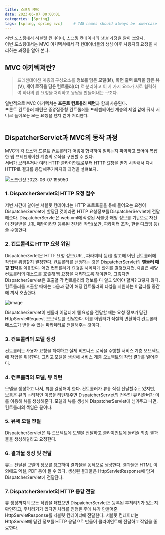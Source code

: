 ```yaml
---
title: 스프링 MVC
date: 2023-06-07 00:00:01
categories: [Spring]
tags: [spring, spring mvc]     # TAG names should always be lowercase
---
```


저번 포스팅에서 서블릿 컨테이너, 스프링 컨테이너의 생성 과정을 알아 보았다.<br>
이번 포스팅에서는 MVC 아키텍쳐에서 각 컨테이너들의 생성 이후 사용자의 요청을 처리하는 과정을 알아 본다.

## MVC 아키텍쳐란?

> 프레젠테이션 계층의 구성요소를 **정보를 담은 모델(M)**, **화면 출력 로직을 담은 뷰(V)**, **제어 로직을 담은 컨트롤러(C)** 로 분리하고
이 세 가지 요소가 서로 협력하여 하나의 웹 요청을 처리하고 응답을 만들어내는 구조다.

일반적으로 MVC 아키텍쳐는 **프론트 컨트롤러 패턴**과 함께 사용된다.<br>
프론트 컨트롤러 패턴은 중앙집중형 컨트롤러를 프레젠테이션 계층의 제일 앞에 둬서 서버로 들어오는 모든 요청을 먼저 받아 처리한다.<br><br>

## DispatcherServlet과 MVC의 동작 과정

MVC의 각 요소와 프론트 컨트롤러가 어떻게 협력하여 일하는지 파악하고 있어야 복잡한 웹 프레젠테이션 계층의 로직을 구현할 수 있다.<br>
서버가 브라우저나 여타 HTTP 클라이언트로부터 HTTP 요청을 받기 시작해서 다시 HTTP로 결과를 응답해주기까지의 과정을 살펴보자.<br>

![스크린샷 2023-06-07 195950](https://github.com/dvlprkoji/springbook/assets/46219687/cc118182-8596-44d0-b95d-454f5c76723f)

### 1. DispatcherServlet의 HTTP 요청 접수
저번 시간에 알아본 서블릿 컨테이너는 HTTP 프로토콜을 통해 들어오는 요청이 DispatcherServlet에 할당된 것이라면
HTTP 요청정보를 DispatcherServlet에 전달해준다.
DispatcherServlet은 web.xml에 작성된 서블릿-매핑 정보를 기반으로 자신이 전달받을 URL 패턴이라면
등록된 전처리 작업(보안, 파라미터 조작, 한글 디코딩 등)을 수행한다.<br>

### 2. 컨트롤러로 HTTP 요청 위임
DispatcherSerlet은 HTTP 요청 정보(URL, 파라미터 등)를 참고해 어떤 컨트롤러에 작업을 위임할지 결정한다.
컨트롤러를 선정하는 것은 DispatcherServlet의 **핸들러 매핑 전략**을 이용한다.
어떤 컨트롤러가 요청을 처리하게 할지를 결정했다면, 다음은 해당 컨트롤러의 메소드를 호출해 웹 요청을 처리하도록 해야한다.
그렇다면 DispatcherServlet은 호출할 각 컨트롤러의 정보를 다 알고 있어야 할까?
그렇지 않다. 컨트롤러를 호출할 때에는 다음과 같이 해당 컨트롤러의 타입을 지원하는 어댑터를 중간에 껴서 호출한다.<br>

![image](https://github.com/dvlprkoji/springbook/assets/46219687/1ab0470a-8fa0-440f-af23-11d708fc7725)<br>

DispatcherServlet이 핸들러 어댑터에 웹 요청을 전달할 때는 요청 정보가 담긴 HttpServletRequest 오브젝트를 전달한다.
이를 어댑터가 적절히 변환하여 컨트롤러 메소드가 받을 수 있는 파라미터로 전달해주는 것이다.<br>

### 3. 컨트롤러의 모델 생성
컨트롤러는 사용자 요청을 해석하고 실제 비즈니스 로직을 수행할 서비스 계층 오브젝트에 작업을 위임한다.
그리고 모델을 생성해 서비스 계층 오브젝트의 작업 결과를 넣어준다.<br>

### 4. 컨트롤러의 모델, 뷰 리턴
모델을 생성하고 나서, 뷰를 결정해야 한다. 컨트롤러가 뷰를 직접 전달할수도 있지만, 보통은 뷰의 논리적인 이름을 리턴해주면
DispatcherServlet의 전략인 뷰 리졸버가 이를 이용해 뷰를 생성해준다.
모델과 뷰를 생성해 DispatcherServlet에 넘겨주고 나면, 컨트롤러의 책임은 끝이다.<br>

### 5. 뷰에 모델 전달
DispatcherServlet은 뷰 오브젝트에 모델을 전달하고 클라이언트에 돌려줄 최종 결과물을 생성해달라고 요청한다.

### 6. 결과물 생성 및 전달
뷰는 전달된 모델의 정보를 참고하여 결과물을 동적으로 생성한다. 결과물은 HTML 이외에도 엑셀, PDF 등이 될 수 있다.
생성된 결과물은 HttpServletResponse에 담겨 DispatcherServlet에 전달된다.

### 7. DispatcherServlet의 HTTP 응답 전달
뷰 생성까지의 모든 작업을 마쳤으면 DispatcherServlet은 등록된 후처리기가 있는지 확인하고,
후처리기가 있다면 처리를 진행한 후에 뷰가 만들어준 HttpServletResponse를 서블릿 컨테이너에 전달한다.
서블릿 컨테이너는 HttpServlet에 담긴 정보를 HTTP 응답으로 만들어 클라이언트에 전달하고 작업을 종료한다.
